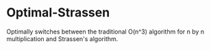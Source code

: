 # Optimal-Strassen
Optimally switches between the traditional O(n^3) algorithm for n by n multiplication and Strassen's algorithm.
